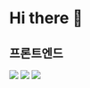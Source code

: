 # Hi there 👋

## 프론트엔드

<img src="https://img.shields.io/badge/react-20232a.svg?style=for-the-badge&logo=react&logoColor=61DAFB" />
<img src="https://img.shields.io/badge/html5-20232a.svg?style=for-the-badge&logo=html5&logoColor=61DAFB" />
<img src="https://img.shields.io/badge/react-61DAFB?style=for-the-badge&logo=react&logoColor=black">
